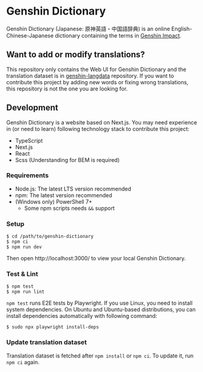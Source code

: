 # Genshin Dictionary

Genshin Dictionary (Japanese: 原神英語・中国語辞典) is an online English-Chinese-Japanese dictionary containing the terms in [Genshin Impact](https://genshin.hoyoverse.com/).

## Want to add or modify translations?

This repository only contains the Web UI for Genshin Dictionary and the translation dataset is in [genshin-langdata](https://github.com/xicri/genshin-langdata) repository.
If you want to contribute this project by adding new words or fixing wrong translations, this repository is not the one you are looking for.

## Development

Genshin Dictionary is a website based on Next.js.
You may need experience in (or need to learn) following technology stack to contribute this project:

- TypeScript
- Next.js
- React
- Scss (Understanding for BEM is required)

### Requirements

- Node.js: The latest LTS version recommended
- npm: The latest version recommended
- (Windows only) PowerShell 7+
  - Some npm scripts needs `&&` support

### Setup

```shell
$ cd /path/to/genshin-dictionary
$ npm ci
$ npm run dev
```

Then open http://localhost:3000/ to view your local Genshin Dictionary.

### Test & Lint

```shell
$ npm test
$ npm run lint
```

`npm test` runs E2E tests by Playwright.
If you use Linux, you need to install system dependencies.
On Ubuntu and Ubuntu-based distributions, you can install dependencies automatically with following command:

```shell
$ sudo npx playwright install-deps
```

### Update translation dataset

Translation dataset is fetched after `npm install` or `npm ci`. To update it, run `npm ci` again.
